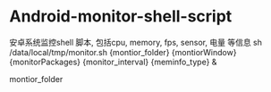 # Android-monitor-shell-script
安卓系统监控shell 脚本, 包括cpu, memory, fps, sensor, 电量 等信息
sh /data/local/tmp/monitor.sh {montior_folder} {montiorWindow} {monitorPackages} {monitor_interval} {meminfo_type} &

montior_folder  
